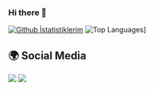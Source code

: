### Hi there 👋

[![Github İstatistiklerim](https://github-readme-stats.vercel.app/api?username=anuraghazra)](https://github.com/anuraghazra/github-readme-stats)
![Top Languages](https://github-readme-stats.vercel.app/api/top-langs/?username=matr1e&layout=compact&theme=tokyonight)]


## 🌍 Social Media

<a href="https://discord.com/users/927598578757664769"><img src="https://img.shields.io/badge/Matrié%20-7289DA.svg?&style=for-the-badge&logo=discord&logoColor=white"></a>
<a href="https://www.instagram.com/matr1e/"><img src="https://img.shields.io/badge/Matrié%20-D90070.svg?&style=for-the-badge&logo=instagram&logoColor=white"></a>
